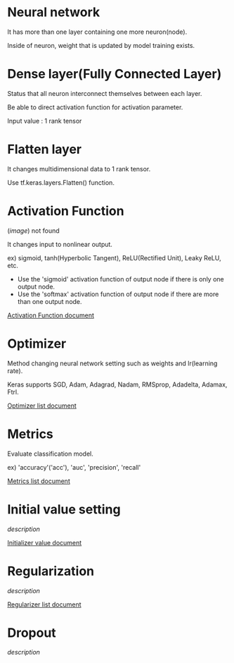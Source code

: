 # Neural network

It has more than one layer containing one more neuron(node).

Inside of neuron, weight that is updated by model training exists.

# Dense layer(Fully Connected Layer)

Status that all neuron interconnect themselves between each layer.

Be able to direct activation function for activation parameter.

Input value : 1 rank tensor

# Flatten layer

It changes multidimensional data to 1 rank tensor.

Use tf.keras.layers.Flatten() function.

# Activation Function

(_image_) not found

It changes input to nonlinear output.

ex) sigmoid, tanh(Hyperbolic Tangent), ReLU(Rectified Unit), Leaky ReLU, etc.
  - Use the 'sigmoid' activation function of output node if there is only one output node.
  - Use the 'softmax' activation function of output node if there are more than one output node.

[Activation Function document](https://www.tensorflow.org/api_docs/python/tf/keras/activations)

# Optimizer

Method changing neural network setting such as weights and lr(learning rate).

Keras supports SGD, Adam, Adagrad, Nadam, RMSprop, Adadelta, Adamax, Ftrl.

[Optimizer list document](https://www.tensorflow.org/api_docs/python/tf/keras/optimizers)

# Metrics

Evaluate classification model.

ex) 'accuracy'('acc'), 'auc', 'precision', 'recall'

[Metrics list document](https://www.tensorflow.org/api_docs/python/tf/keras/metrics)

# Initial value setting

_description_

[Initializer value document](https://www.tensorflow.org/api_docs/python/tf/keras/initializers)

# Regularization

_description_

[Regularizer list document](https://www.tensorflow.org/api_docs/python/tf/keras/regularizers)

# Dropout

_description_
